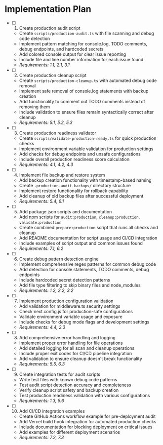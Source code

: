 # Implementation Plan

- [ ] 1. Create production audit script
  - Create `scripts/production-audit.ts` with file scanning and debug code detection
  - Implement pattern matching for console.log, TODO comments, debug endpoints, and hardcoded secrets
  - Add colored console output for clear issue reporting
  - Include file and line number information for each issue found
  - _Requirements: 1.1, 2.1, 3.1_

- [ ] 2. Create production cleanup script
  - Create `scripts/production-cleanup.ts` with automated debug code removal
  - Implement safe removal of console.log statements with backup creation
  - Add functionality to comment out TODO comments instead of removing them
  - Include validation to ensure files remain syntactically correct after cleanup
  - _Requirements: 5.1, 5.2, 5.3_

- [ ] 3. Create production readiness validator
  - Create `scripts/validate-production-ready.ts` for quick production checks
  - Implement environment variable validation for production settings
  - Add checks for debug endpoints and unsafe configurations
  - Include overall production readiness score calculation
  - _Requirements: 4.1, 4.2, 4.3_

- [ ] 4. Implement file backup and restore system
  - Add backup creation functionality with timestamp-based naming
  - Create `.production-audit-backups/` directory structure
  - Implement restore functionality for rollback capability
  - Add cleanup of old backup files after successful deployment
  - _Requirements: 5.4, 6.1_

- [ ] 5. Add package.json scripts and documentation
  - Add npm scripts for `audit:production`, `cleanup:production`, `validate:production`
  - Create combined `prepare:production` script that runs all checks and cleanup
  - Add README documentation for script usage and CI/CD integration
  - Include examples of script output and common issues found
  - _Requirements: 7.1, 6.2_

- [ ] 6. Create debug pattern detection engine
  - Implement comprehensive regex patterns for common debug code
  - Add detection for console statements, TODO comments, debug endpoints
  - Include hardcoded secret detection patterns
  - Add file type filtering to skip binary files and node_modules
  - _Requirements: 1.2, 2.2, 3.2_

- [ ] 7. Implement production configuration validation
  - Add validation for middleware.ts security settings
  - Check next.config.js for production-safe configurations
  - Validate environment variable usage and exposure
  - Include checks for debug mode flags and development settings
  - _Requirements: 4.4, 2.3_

- [ ] 8. Add comprehensive error handling and logging
  - Implement proper error handling for file operations
  - Add detailed logging for all scan and cleanup operations
  - Include proper exit codes for CI/CD pipeline integration
  - Add validation to ensure cleanup doesn't break functionality
  - _Requirements: 5.5, 6.3_

- [ ] 9. Create integration tests for audit scripts
  - Write test files with known debug code patterns
  - Test audit script detection accuracy and completeness
  - Verify cleanup script safety and backup creation
  - Test production readiness validation with various configurations
  - _Requirements: 1.3, 5.6_

- [ ] 10. Add CI/CD integration examples
  - Create GitHub Actions workflow example for pre-deployment audit
  - Add Vercel build hook integration for automated production checks
  - Include documentation for blocking deployment on critical issues
  - Add examples for different deployment scenarios
  - _Requirements: 7.2, 7.3_